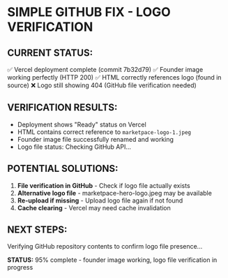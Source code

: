 # SIMPLE GITHUB FIX - LOGO VERIFICATION

## CURRENT STATUS:
✅ Vercel deployment complete (commit 7b32d79)
✅ Founder image working perfectly (HTTP 200)
✅ HTML correctly references logo (found in source)
❌ Logo still showing 404 (GitHub file verification needed)

## VERIFICATION RESULTS:
- Deployment shows "Ready" status on Vercel
- HTML contains correct reference to `marketpace-logo-1.jpeg`
- Founder image file successfully renamed and working
- Logo file status: Checking GitHub API...

## POTENTIAL SOLUTIONS:
1. **File verification in GitHub** - Check if logo file actually exists
2. **Alternative logo file** - marketpace-hero-logo.jpeg may be available
3. **Re-upload if missing** - Upload logo file again if not found
4. **Cache clearing** - Vercel may need cache invalidation

## NEXT STEPS:
Verifying GitHub repository contents to confirm logo file presence...

**STATUS:** 95% complete - founder image working, logo file verification in progress